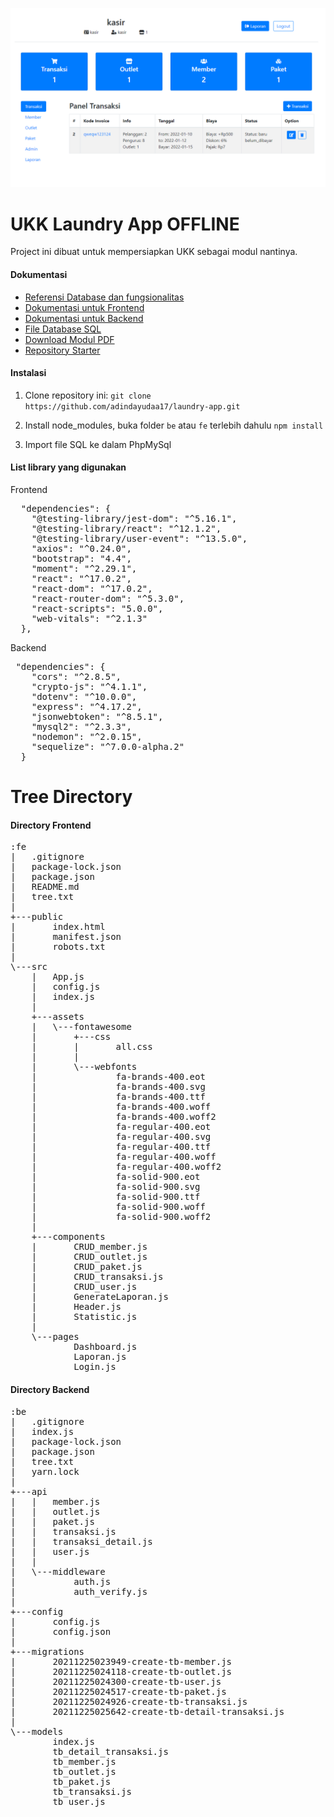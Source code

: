 ![Dashboard Image](https://github.com/gagassurya19/Laundry-app-offline/blob/main/docs/image/dashboard.PNG)

# UKK Laundry App OFFLINE
Project ini dibuat untuk mempersiapkan UKK sebagai modul nantinya.

#### Dokumentasi
- [Referensi Database dan fungsionalitas](https://github.com/gagassurya19/Laundry-app-offline/blob/main/docs/modul/2136-P3-SPK-Rekayasa%20Perangkat%20Lunak.doc)
- [Dokumentasi untuk Frontend](https://docs.google.com/document/d/1aiHwmZ9293nSkO0wpnDxLHMBFsSnnPdgD_e0Ez5Z8zw/edit?usp=sharing)
- [Dokumentasi untuk Backend](https://docs.google.com/document/d/1CowIHixpRjImN-4SA84yV-l7TfIIgP8McyrAYH2psug/edit?usp=sharing)
- [File Database SQL](https://github.com/gagassurya19/Laundry-app-offline/blob/main/docs/laundry-app.sql)
- [Download Modul PDF](https://github.com/gagassurya19/Laundry-app-offline/tree/main/docs/modul)
- [Repository Starter](https://github.com/gagassurya19/Laundry-app-offline-starter)

#### Instalasi
1. Clone repository ini:
`git clone https://github.com/adindayudaa17/laundry-app.git`

2. Install node_modules, buka folder `be` atau `fe` terlebih dahulu
`npm install`

3. Import file SQL ke dalam PhpMySql

#### List library yang digunakan
Frontend
<pre>
  "dependencies": {
    "@testing-library/jest-dom": "^5.16.1",
    "@testing-library/react": "^12.1.2",
    "@testing-library/user-event": "^13.5.0",
    "axios": "^0.24.0",
    "bootstrap": "4.4",
    "moment": "^2.29.1",
    "react": "^17.0.2",
    "react-dom": "^17.0.2",
    "react-router-dom": "^5.3.0",
    "react-scripts": "5.0.0",
    "web-vitals": "^2.1.3"
  },
</pre>

Backend
<pre>
 "dependencies": {
    "cors": "^2.8.5",
    "crypto-js": "^4.1.1",
    "dotenv": "^10.0.0",
    "express": "^4.17.2",
    "jsonwebtoken": "^8.5.1",
    "mysql2": "^2.3.3",
    "nodemon": "^2.0.15",
    "sequelize": "^7.0.0-alpha.2"
  }
</pre>

# Tree Directory
#### Directory Frontend
<pre>
:fe
|   .gitignore
|   package-lock.json
|   package.json
|   README.md
|   tree.txt
|         
+---public
|       index.html
|       manifest.json
|       robots.txt
|       
\---src
    |   App.js
    |   config.js
    |   index.js
    |   
    +---assets
    |   \---fontawesome
    |       +---css
    |       |       all.css
    |       |       
    |       \---webfonts
    |               fa-brands-400.eot
    |               fa-brands-400.svg
    |               fa-brands-400.ttf
    |               fa-brands-400.woff
    |               fa-brands-400.woff2
    |               fa-regular-400.eot
    |               fa-regular-400.svg
    |               fa-regular-400.ttf
    |               fa-regular-400.woff
    |               fa-regular-400.woff2
    |               fa-solid-900.eot
    |               fa-solid-900.svg
    |               fa-solid-900.ttf
    |               fa-solid-900.woff
    |               fa-solid-900.woff2
    |               
    +---components
    |       CRUD_member.js
    |       CRUD_outlet.js
    |       CRUD_paket.js
    |       CRUD_transaksi.js
    |       CRUD_user.js
    |       GenerateLaporan.js
    |       Header.js
    |       Statistic.js
    |       
    \---pages
            Dashboard.js
            Laporan.js
            Login.js
</pre>

#### Directory Backend
<pre>
:be
|   .gitignore
|   index.js
|   package-lock.json
|   package.json
|   tree.txt
|   yarn.lock
|   
+---api
|   |   member.js
|   |   outlet.js
|   |   paket.js
|   |   transaksi.js
|   |   transaksi_detail.js
|   |   user.js
|   |   
|   \---middleware
|           auth.js
|           auth_verify.js
|           
+---config
|       config.js
|       config.json
|       
+---migrations
|       20211225023949-create-tb-member.js
|       20211225024118-create-tb-outlet.js
|       20211225024300-create-tb-user.js
|       20211225024517-create-tb-paket.js
|       20211225024926-create-tb-transaksi.js
|       20211225025642-create-tb-detail-transaksi.js
|       
\---models
        index.js
        tb_detail_transaksi.js
        tb_member.js
        tb_outlet.js
        tb_paket.js
        tb_transaksi.js
        tb_user.js
</pre>
